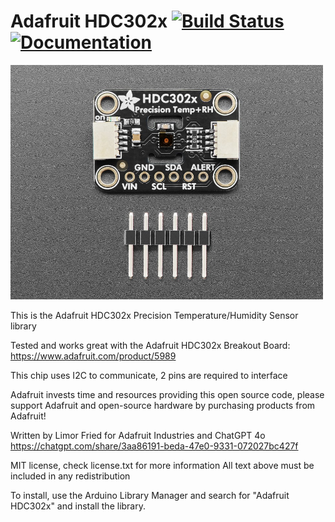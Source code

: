 # Adafruit HDC302x [![Build Status](https://github.com/adafruit/Adafruit_HDC302x/workflows/Arduino%20Library%20CI/badge.svg)](https://github.com/adafruit/Adafruit_HDC302x/actions)[![Documentation](https://github.com/adafruit/ci-arduino/blob/master/assets/doxygen_badge.svg)](http://adafruit.github.io/Adafruit_HDC302x/html/index.html)

<a href="https://www.adafruit.com/products/5989"><img src="assets/board.jpg?raw=true" width="500px"></a>

This is the Adafruit HDC302x Precision Temperature/Humidity Sensor library

Tested and works great with the Adafruit HDC302x Breakout Board: https://www.adafruit.com/product/5989

This chip uses I2C to communicate, 2 pins are required to interface

Adafruit invests time and resources providing this open source code, please support Adafruit and open-source hardware by purchasing products from Adafruit!

Written by Limor Fried for Adafruit Industries and ChatGPT 4o https://chatgpt.com/share/3aa86191-beda-47e0-9331-072027bc427f

MIT license, check license.txt for more information
All text above must be included in any redistribution

To install, use the Arduino Library Manager and search for "Adafruit HDC302x" and install the library.
